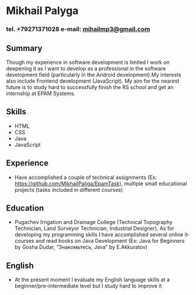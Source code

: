 # Mikhail Palyga #
### tel. +79271371028 e-mail: mihailmp3@gmail.com ###
## Summary ##
Though my experience in software development is limited I work on deepening it as I want to develop as a professional in the software development field (particularly in the Android development).My interests also include Frontend development (JavaScript). My aim for the nearest future is to study hard to successfully finish the RS school and get an internship at EPAM Systems.
## Skills ##
- HTML
- CSS
- Java
- JavaScript
## Experience ##
- Have accomplished a couple of technical assignments (Ex: https://github.com/MikhailPaliga/EpamTask), multiple small educational projects (tasks included in different courses)
## Education ##
- Pugachev Irrigation and Drainage College (Technical Topography Technician, Land Surveyor Technician, Industrial Designer). As for developing my programming skills I have accomplished several online it-courses and read books on Java Development (Ex: Java for Beginners by Gosha Dudar, “Знакомьтесь, Java” by E.Akkuratov)
## English ##
- At the present moment I evaluate my English language skills at a beginner/pre-intermediate level but I study hard to improve it
